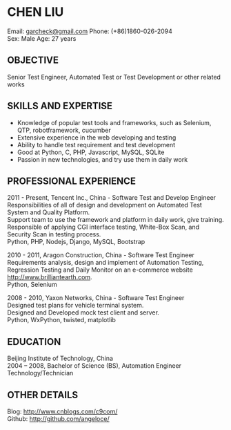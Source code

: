 # CHEN LIU
Email: garcheck@gmail.com  Phone: (+86)1860-026-2094  
Sex: Male  Age: 27 years

## OBJECTIVE
Senior Test Engineer, Automated Test or Test Development or other related works

## SKILLS AND EXPERTISE
* Knowledge of popular test tools and frameworks, such as Selenium, QTP, robotframework, cucumber
* Extensive experience in the web developing and testing 
* Ability to handle test requirement and test development
* Good at Python, C, PHP, Javascript, MySQL, SQLite
* Passion in new technologies, and try use them in daily work

## PROFESSIONAL EXPERIENCE
2011 - Present, Tencent Inc., China - Software Test and Develop Engineer    
Responsibilities of all of design and development on Automated Test System and Quality Platform.  
Support team to use the framework and platform in daily work, give training.  
Responsible of applying CGI interface testing, White-Box Scan, and Security Scan in testing process.    
Python, PHP, Nodejs, Django, MySQL, Bootstrap

2010 - 2011, Aragon Construction, China - Software Test Engineer   
Requirements analysis, design and implement of Automation Testing, Regression Testing and Daily Monitor
on an e-commerce website http://www.brilliantearth.com.  
Python, Selenium
 
2008 - 2010, Yaxon Networks, China - Software Test Engineer     
Designed  test plans for vehicle terminal system.  
Designed and Developed mock test client and server.  
Python, WxPython, twisted, matplotlib

## EDUCATION
Beijing Institute of Technology, China  
2004 – 2008, Bachelor of Science (BS), Automation Engineer Technology/Technician

## OTHER DETAILS
Blog: http://www.cnblogs.com/c9com/  
Github: http://github.com/angeloce/  
